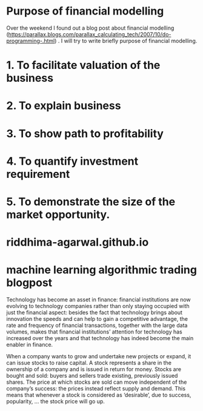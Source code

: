 
# Purpose of financial modelling
Over the weekend I found out a blog post about financial modelling (https://parallax.blogs.com/parallax_calculating_tech/2007/10/do-programming-.html) . I will try to write briefly purpose of financial modelling.

# 1. To facilitate valuation of the business
# 2. To explain business
# 3. To show path to profitability
# 4. To quantify investment requirement
# 5. To demonstrate the size of the market opportunity.



# riddhima-agarwal.github.io
# machine learning algorithmic trading blogpost




Technology has become an asset in finance: financial institutions are now evolving to technology companies rather than only staying occupied with just the financial aspect: besides the fact that technology brings about innovation the speeds and can help to gain a competitive advantage, the rate and frequency of financial transactions, together with the large data volumes, makes that financial institutions’ attention for technology has increased over the years and that technology has indeed become the main enabler in finance.



When a company wants to grow and undertake new projects or expand, it can issue stocks to raise capital. A stock represents a share in the ownership of a company and is issued in return for money. Stocks are bought and sold: buyers and sellers trade existing, previously issued shares. The price at which stocks are sold can move independent of the company’s success: the prices instead reflect supply and demand. This means that whenever a stock is considered as ‘desirable’, due to success, popularity, … the stock price will go up.




